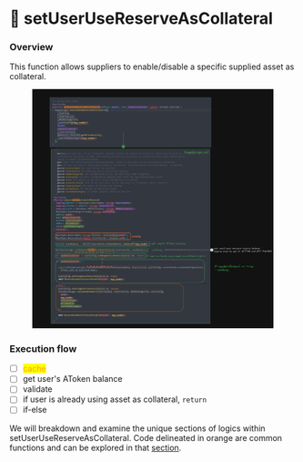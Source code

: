 # 🚧 setUserUseReserveAsCollateral

### Overview

This function allows suppliers to enable/disable a specific supplied asset as collateral.

<figure><img src="../.gitbook/assets/image.png" alt=""><figcaption></figcaption></figure>

### Execution flow

* [ ] <mark style="color:orange;">cache</mark>
* [ ] get user's AToken balance
* [ ] validate
* [ ] if user is already using asset as collateral, `return`
* [ ] if-else

We will breakdown and examine the unique sections of logics within setUserUseReserveAsCollateral. Code delineated in orange are common functions and can be explored in that [section](common-functions/).
